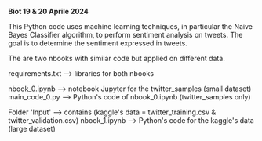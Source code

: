**Biot 19 & 20 Aprile 2024**

This Python code uses machine learning techniques, in particular the Naive Bayes Classifier algorithm, to perform sentiment analysis on tweets. The goal is to determine the sentiment expressed in tweets.

The are two nbooks with similar code but applied on different data. 

requirements.txt --> libraries for both nbooks

nbook_0.ipynb --> notebook Jupyter for the twitter_samples (small dataset)
main_code_0.py --> Python's code of nbook_0.ipynb (twitter_samples only)

Folder 'Input' --> contains (kaggle's data = twitter_training.csv & twitter_validation.csv)
nbook_1.ipynb --> Python's code for the kaggle's data (large dataset)